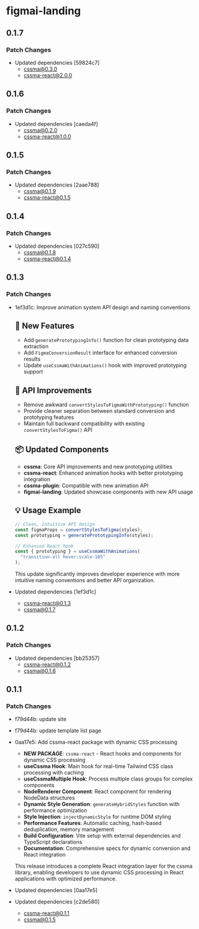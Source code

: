 # figmai-landing

## 0.1.7

### Patch Changes

- Updated dependencies [59824c7]
  - cssma@0.3.0
  - cssma-react@2.0.0

## 0.1.6

### Patch Changes

- Updated dependencies [caeda4f]
  - cssma@0.2.0
  - cssma-react@1.0.0

## 0.1.5

### Patch Changes

- Updated dependencies [2aae788]
  - cssma@0.1.9
  - cssma-react@0.1.5

## 0.1.4

### Patch Changes

- Updated dependencies [027c590]
  - cssma@0.1.8
  - cssma-react@0.1.4

## 0.1.3

### Patch Changes

- 1ef3d1c: Improve animation system API design and naming conventions

  ## 🚀 New Features

  - Add `generatePrototypingInfo()` function for clean prototyping data extraction
  - Add `FigmaConversionResult` interface for enhanced conversion results
  - Update `useCssmaWithAnimations()` hook with improved prototyping support

  ## 🔧 API Improvements

  - Remove awkward `convertStylesToFigmaWithPrototyping()` function
  - Provide cleaner separation between standard conversion and prototyping features
  - Maintain full backward compatibility with existing `convertStylesToFigma()` API

  ## 📦 Updated Components

  - **cssma**: Core API improvements and new prototyping utilities
  - **cssma-react**: Enhanced animation hooks with better prototyping integration
  - **cssma-plugin**: Compatible with new animation API
  - **figmai-landing**: Updated showcase components with new API usage

  ## 💡 Usage Example

  ```typescript
  // Clean, intuitive API design
  const figmaProps = convertStylesToFigma(styles);
  const prototyping = generatePrototypingInfo(styles);

  // Enhanced React hook
  const { prototyping } = useCssmaWithAnimations(
    "transition-all hover:scale-105"
  );
  ```

  This update significantly improves developer experience with more intuitive naming conventions and better API organization.

- Updated dependencies [1ef3d1c]
  - cssma-react@0.1.3
  - cssma@0.1.7

## 0.1.2

### Patch Changes

- Updated dependencies [bb25357]
  - cssma-react@0.1.2
  - cssma@0.1.6

## 0.1.1

### Patch Changes

- f79d44b: update site
- f79d44b: update template list page
- 0aa17e5: Add cssma-react package with dynamic CSS processing

  - **NEW PACKAGE**: `cssma-react` - React hooks and components for dynamic CSS processing
  - **useCssma Hook**: Main hook for real-time Tailwind CSS class processing with caching
  - **useCssmaMultiple Hook**: Process multiple class groups for complex components
  - **NodeRenderer Component**: React component for rendering NodeData structures
  - **Dynamic Style Generation**: `generateHybridStyles` function with performance optimization
  - **Style Injection**: `injectDynamicStyle` for runtime DOM styling
  - **Performance Features**: Automatic caching, hash-based deduplication, memory management
  - **Build Configuration**: Vite setup with external dependencies and TypeScript declarations
  - **Documentation**: Comprehensive specs for dynamic conversion and React integration

  This release introduces a complete React integration layer for the cssma library, enabling developers to use dynamic CSS processing in React applications with optimized performance.

- Updated dependencies [0aa17e5]
- Updated dependencies [c2de580]
  - cssma-react@0.1.1
  - cssma@0.1.5
